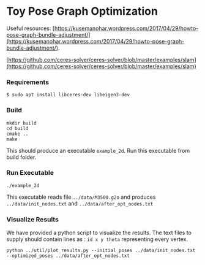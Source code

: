 # Toy Pose Graph Optimization

Useful resources:
 [https://kusemanohar.wordpress.com/2017/04/29/howto-pose-graph-bundle-adjustment/](https://kusemanohar.wordpress.com/2017/04/29/howto-pose-graph-bundle-adjustment/).

[https://github.com/ceres-solver/ceres-solver/blob/master/examples/slam](https://github.com/ceres-solver/ceres-solver/blob/master/examples/slam)

### Requirements

```
$ sudo apt install libceres-dev libeigen3-dev
```

### Build

```
mkdir build
cd build
cmake ..
make
```

This should produce an executable `example_2d`. Run this executable from build folder.

### Run Executable
```
./example_2d
```

This executable reads file `../data/M3500.g2o` and produces
`../data/init_nodes.txt` and `../data/after_opt_nodes.txt`

### Visualize Results
We have provided a python script to visualize the results. The text files to supply should contain lines as : `id x y theta` representing every vertex.

```
python ../util/plot_results.py --initial_poses ../data/init_nodes.txt --optimized_poses ../data/after_opt_nodes.txt
```

